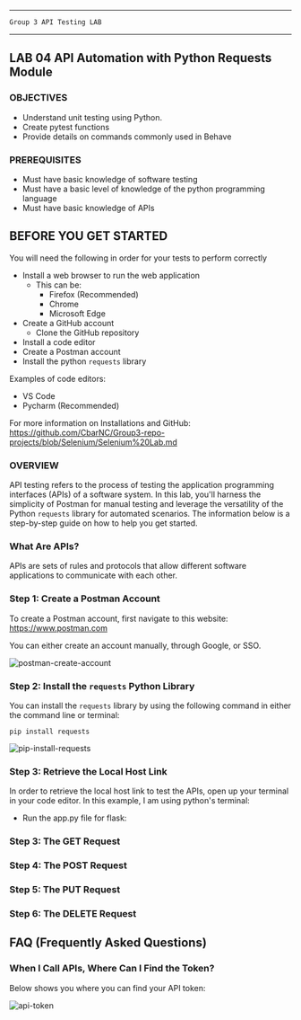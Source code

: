 _______________________________________________________________________

	Group 3	API Testing LAB	
_______________________________________________________________________


## LAB 04	API Automation with Python Requests Module

### OBJECTIVES
- Understand unit testing using Python.
- Create pytest functions
- Provide details on commands commonly used in Behave

### PREREQUISITES
- Must have basic knowledge of software testing
- Must have a basic level of knowledge of the python programming language
- Must have basic knowledge of APIs

## BEFORE YOU GET STARTED
You will need the following in order for your tests to perform correctly

- Install a web browser to run the web application
    - This can be:
        - Firefox (Recommended)
        - Chrome
        - Microsoft Edge
- Create a GitHub account
  - Clone the GitHub repository
- Install a code editor
- Create a Postman account
- Install the python `requests` library

Examples of code editors:
- VS Code
- Pycharm (Recommended)

For more information on Installations and GitHub: https://github.com/CbarNC/Group3-repo-projects/blob/Selenium/Selenium%20Lab.md

### OVERVIEW
API testing refers to the process of testing the application programming interfaces (APIs) of a software system. In this lab, you'll harness the simplicity of Postman for manual testing and leverage the versatility of the Python `requests` library for automated scenarios. The information below is a step-by-step guide on how to help you get started.

### What Are APIs?
APIs are sets of rules and protocols that allow different software applications to communicate with each other.

### Step 1: Create a Postman Account
To create a Postman account, first navigate to this website: https://www.postman.com

You can either create an account manually, through Google, or SSO.

![postman-create-account](https://github.com/CbarNC/Group3-repo-projects/blob/API-Testing/postman-create-account.gif?raw=true)

### Step 2: Install the `requests` Python Library
You can install the `requests` library by using the following command in either the command line or terminal:

`pip install requests`

![pip-install-requests](https://github.com/CbarNC/Group3-repo-projects/blob/API-Testing/pip-install-requests.gif?raw=true)

### Step 3: Retrieve the Local Host Link
In order to retrieve the local host link to test the APIs, open up your terminal in your code editor. In this example, I am using python's terminal:

- Run the app.py file for flask:



### Step 3: The GET Request

### Step 4: The POST Request

### Step 5: The PUT Request

### Step 6: The DELETE Request

## FAQ (Frequently Asked Questions)
 <a id="faq"></a>
 
### When I Call APIs, Where Can I Find the Token?
Below shows you where you can find your API token:

![api-token](https://github.com/CbarNC/Group3-repo-projects/blob/API-Testing/api-token.gif?raw=true)